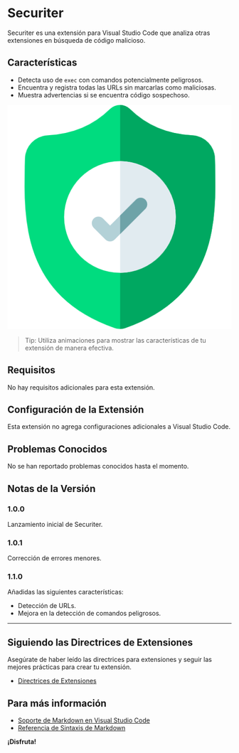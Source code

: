 # Securiter

Securiter es una extensión para Visual Studio Code que analiza otras extensiones en búsqueda de código malicioso.

## Características

- Detecta uso de `exec` con comandos potencialmente peligrosos.
- Encuentra y registra todas las URLs sin marcarlas como maliciosas.
- Muestra advertencias si se encuentra código sospechoso.

![Analyzing Extensions](images/icon.png)

> Tip: Utiliza animaciones para mostrar las características de tu extensión de manera efectiva.

## Requisitos

No hay requisitos adicionales para esta extensión.

## Configuración de la Extensión

Esta extensión no agrega configuraciones adicionales a Visual Studio Code.

## Problemas Conocidos

No se han reportado problemas conocidos hasta el momento.

## Notas de la Versión

### 1.0.0

Lanzamiento inicial de Securiter.

### 1.0.1

Corrección de errores menores.

### 1.1.0

Añadidas las siguientes características:
- Detección de URLs.
- Mejora en la detección de comandos peligrosos.

---

## Siguiendo las Directrices de Extensiones

Asegúrate de haber leído las directrices para extensiones y seguir las mejores prácticas para crear tu extensión.

* [Directrices de Extensiones](https://code.visualstudio.com/api/references/extension-guidelines)

## Para más información

* [Soporte de Markdown en Visual Studio Code](http://code.visualstudio.com/docs/languages/markdown)
* [Referencia de Sintaxis de Markdown](https://help.github.com/articles/markdown-basics/)

**¡Disfruta!**
